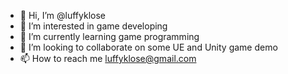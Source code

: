 - 👋 Hi, I’m @luffyklose
- 👀 I’m interested in game developing
- 🌱 I’m currently learning game programming
- 💞️ I’m looking to collaborate on some UE and Unity game demo
- 📫 How to reach me luffyklose@gmail.com

<!---
luffyklose/luffyklose is a ✨ special ✨ repository because its `README.md` (this file) appears on your GitHub profile.
You can click the Preview link to take a look at your changes.
--->
